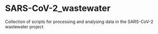 # SARS-CoV-2_wastewater
Collection of scripts for processing and analysing data in the SARS-CoV-2 wastewater project
